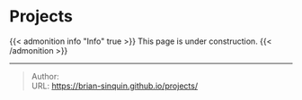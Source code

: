 # Projects

{{&lt; admonition info &#34;Info&#34; true &gt;}}
This page is under construction.
{{&lt; /admonition &gt;}}

---

> Author:   
> URL: https://brian-sinquin.github.io/projects/  

